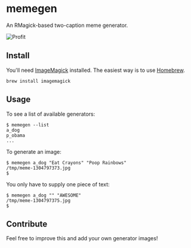 # memegen

An RMagick-based two-caption meme generator.

![Profit](https://github.com/cmdrkeene/memegen/raw/master/example.jpg)

## Install

You'll need [ImageMagick](http://www.imagemagick.org/script/index.php) installed.
The easiest way is to use [Homebrew](https://github.com/mxcl/homebrew).

    brew install imagemagick

## Usage

To see a list of available generators:

    $ memegen --list
    a_dog
    p_obama
    ...
    
To generate an image:

    $ memegen a_dog "Eat Crayons" "Poop Rainbows"
    /tmp/meme-1304797373.jpg
    $ 
    
You only have to supply one piece of text:

    $ memegen a_dog "" "AWESOME"
    /tmp/meme-1304797375.jpg
    $
    
## Contribute

Feel free to improve this and add your own generator images!
    